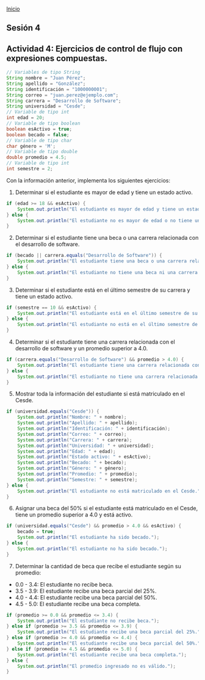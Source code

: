 <!-- No borrar o modificar -->
[Inicio](./index.md)

## Sesión 4

<!-- Su documentación aquí -->

## Actividad 4: Ejercicios de control de flujo con expresiones compuestas.

```java
// Variables de tipo String
String nombre = "Juan Pérez";
String apellido = "González";
String identificación = "1000000001";
String correo = "juan.perez@ejemplo.com";
String carrera = "Desarrollo de Software";
String universidad = "Cesde";
// Variable de tipo int
int edad = 20;
// Variable de tipo boolean
boolean esActivo = true;
boolean becado = false;
// Variable de tipo char
char género = 'M';
// Variable de tipo double
double promedio = 4.5;
// Variable de tipo int
int semestre = 2;
```

Con la información anterior, implementa los siguientes ejercicios:

1. Determinar si el estudiante es mayor de edad y tiene un estado activo.

```java
if (edad >= 18 && esActivo) {
    System.out.println("El estudiante es mayor de edad y tiene un estado activo.");
} else {
    System.out.println("El estudiante no es mayor de edad o no tiene un estado activo.");
} 
```

2. Determinar si el estudiante tiene una beca o una carrera relacionada con el desarrollo de software.

```java
if (becado || carrera.equals("Desarrollo de Software")) {
    System.out.println("El estudiante tiene una beca o una carrera relacionada con el desarrollo de software.");
} else {
    System.out.println("El estudiante no tiene una beca ni una carrera relacionada con el desarrollo de software.");
}
```

3. Determinar si el estudiante está en el último semestre de su carrera y tiene un estado activo.

```java
if (semestre == 10 && esActivo) {
    System.out.println("El estudiante está en el último semestre de su carrera y tiene un estado activo.");
} else {
    System.out.println("El estudiante no está en el último semestre de su carrera o no tiene un estado activo.");
}
```

4. Determinar si el estudiante tiene una carrera relacionada con el desarrollo de software y un promedio superior a 4.0.

```java
if (carrera.equals("Desarrollo de Software") && promedio > 4.0) {
    System.out.println("El estudiante tiene una carrera relacionada con el desarrollo de software y un promedio superior a 4.0.");
} else {
    System.out.println("El estudiante no tiene una carrera relacionada con el desarrollo de software o un promedio superior a 4.0.");
}
```

5. Mostrar toda la información del estudiante si está matriculado en el Cesde.

```java
if (universidad.equals("Cesde")) {
    System.out.println("Nombre: " + nombre);
    System.out.println("Apellido: " + apellido);
    System.out.println("Identificación: " + identificación);
    System.out.println("Correo: " + correo);
    System.out.println("Carrera: " + carrera);
    System.out.println("Universidad: " + universidad);
    System.out.println("Edad: " + edad);
    System.out.println("Estado activo: " + esActivo);
    System.out.println("Becado: " + becado);
    System.out.println("Género: " + género);
    System.out.println("Promedio: " + promedio);
    System.out.println("Semestre: " + semestre);
} else {
    System.out.println("El estudiante no está matriculado en el Cesde.");
}
```

6. Asignar una beca del 50% si el estudiante está matriculado en el Cesde, tiene un promedio superior a 4.0 y está activo.

```java
if (universidad.equals("Cesde") && promedio > 4.0 && esActivo) {
    becado = true;
    System.out.println("El estudiante ha sido becado.");
} else {
    System.out.println("El estudiante no ha sido becado.");
}
```

7. Determinar la cantidad de beca que recibe el estudiante según su promedio:
* 0.0 - 3.4: El estudiante no recibe beca.
* 3.5 - 3.9: El estudiante recibe una beca parcial del 25%.
* 4.0 - 4.4: El estudiante recibe una beca parcial del 50%.
* 4.5 - 5.0: El estudiante recibe una beca completa.

```java
if (promedio >= 0.0 && promedio <= 3.4) {
    System.out.println("El estudiante no recibe beca.");
} else if (promedio >= 3.5 && promedio <= 3.9) {
    System.out.println("El estudiante recibe una beca parcial del 25%.");
} else if (promedio >= 4.0 && promedio <= 4.4) {
    System.out.println("El estudiante recibe una beca parcial del 50%.");
} else if (promedio >= 4.5 && promedio <= 5.0) {
    System.out.println("El estudiante recibe una beca completa.");
} else {
    System.out.println("El promedio ingresado no es válido.");
}
```







